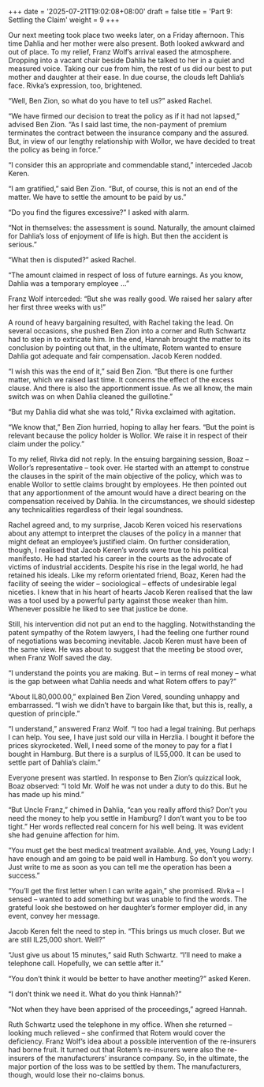 +++
date = '2025-07-21T19:02:08+08:00'
draft = false
title = 'Part 9: Settling the Claim'
weight = 9
+++

Our next meeting took place two weeks later, on a Friday afternoon. This time Dahlia and her mother were also present. Both looked awkward and out of place. To my relief, Franz Wolf’s arrival eased the atmosphere. Dropping into a vacant chair beside Dahlia he talked to her in a quiet and measured voice. Taking our cue from him, the rest of us did our best to put mother and daughter at their ease. In due course, the clouds left Dahlia’s face. Rivka’s expression, too, brightened.



“Well, Ben Zion, so what do you have to tell us?” asked Rachel.

“We have firmed our decision to treat the policy as if it had not lapsed,” advised Ben Zion. “As I said last time, the non-payment of premium terminates the contract between the insurance company and the assured.  But, in view of our lengthy relationship with Wollor, we have decided to treat the policy as being in force.”

“I consider this an appropriate and commendable stand,” interceded Jacob Keren.

“I am gratified,” said Ben Zion. “But, of course, this is not an end of the matter. We have to settle the amount to be paid by us.”

“Do you find the figures excessive?” I asked with alarm.

“Not in themselves: the assessment is  sound. Naturally, the amount claimed for Dahlia’s loss of enjoyment of life is high. But then the accident is serious.”

“What then is disputed?” asked Rachel.

“The amount claimed in respect of loss of future earnings. As you know, Dahlia was a temporary employee …”

Franz Wolf interceded: “But she was really good. We raised her salary after her first three weeks with us!”

A round of heavy bargaining resulted, with Rachel taking the lead. On several occasions, she pushed Ben Zion into a corner and Ruth Schwartz had to step in to extricate him. In the end, Hannah brought the matter to its conclusion by pointing out that, in the ultimate, Rotem wanted to ensure Dahlia got adequate and fair compensation. Jacob Keren nodded.

“I wish this was the end of it,” said Ben Zion. “But there is one further matter, which  we raised last time. It concerns the effect of the excess clause. And there is also the apportionment issue. As we all know, the main switch was on when Dahlia cleaned the guillotine.”

“But my Dahlia did what she was told,” Rivka exclaimed with agitation.

“We know that,” Ben Zion hurried, hoping to allay her fears. “But the point is relevant because the policy holder is Wollor. We raise it in respect of their claim under the policy.”

To my relief, Rivka did not reply. In the ensuing bargaining session, Boaz – Wollor’s representative – took over. He started with an attempt to construe the clauses in the spirit of the main objective of the policy, which was to enable Wollor to settle claims brought by employees. He then pointed out that any apportionment of the amount would have a direct bearing on the compensation received by Dahlia. In the circumstances, we should sidestep any technicalities regardless of their legal soundness.

Rachel agreed and, to my surprise, Jacob Keren voiced his reservations about any attempt to interpret the clauses of the policy in a manner that might defeat an employee’s justified claim. On further consideration, though, I realised that Jacob Keren’s words were true to his political manifesto. He had started his career in the courts as the advocate of victims of industrial accidents. Despite his rise in the legal world, he had retained his ideals. Like my reform orientated friend, Boaz, Keren had the facility of seeing the wider – sociological – effects of undesirable legal niceties. I knew that in his heart of hearts Jacob Keren realised that the law was a tool used by a powerful party against those weaker than him. Whenever possible he liked to see that justice be done.

Still, his intervention did not put an end to the haggling. Notwithstanding the patent sympathy of the Rotem lawyers, I had the feeling one further round of negotiations was becoming inevitable. Jacob Keren must have been of the same view. He was about to suggest that the meeting be stood over, when Franz Wolf saved the day.

“I understand the points you are making. But – in terms of real money – what is the gap between what Dahlia needs and what Rotem offers to pay?”

“About IL80,000.00,” explained Ben Zion Vered, sounding unhappy and embarrassed. “I wish we didn’t have to bargain like that, but  this is, really, a question of principle.”

“I understand,” answered Franz Wolf. “I too had a legal training. But perhaps I can help. You see, I have just sold our villa in Herzlia. I bought it before the prices skyrocketed. Well, I need some of the money to pay for a flat I bought in Hamburg. But there is a surplus of IL55,000. It can be used  to settle part of  Dahlia’s claim.”



Everyone present was startled. In response to Ben Zion’s quizzical look, Boaz observed: “I told Mr. Wolf he was not under a duty to do this. But he has made up his mind.”

“But Uncle Franz,” chimed in Dahlia, “can you really afford this? Don’t you need the money to help you settle in Hamburg? I don’t want you to be too tight.” Her words reflected real concern for his well being. It was evident she had genuine affection for him.

“You must get the best medical treatment available. And, yes, Young Lady: I have enough and am going to be paid well in Hamburg. So don’t you worry. Just write to me as soon as you can tell me the operation has been a success.”

“You’ll get the first letter when I can write again,” she promised. Rivka – I sensed – wanted to add something but was unable to find the words. The grateful look she bestowed on her daughter’s former employer did, in any event, convey her message.

Jacob Keren felt the need to step in. “This brings us much closer. But we are still IL25,000 short. Well?”

“Just give us about 15 minutes,” said Ruth Schwartz. “I’ll need to make a telephone call. Hopefully, we can settle after it.”

“You don’t think it would be better to have another meeting?” asked Keren.

“I don’t think we need it. What do you think Hannah?”

“Not when they have been apprised of the proceedings,” agreed Hannah.



Ruth Schwartz used the telephone in my office. When she returned – looking much relieved – she confirmed that Rotem would cover the deficiency. Franz Wolf’s idea about a possible intervention of the re-insurers had borne fruit. It turned out that Rotem’s re-insurers were also the re-insurers of the manufacturers’ insurance company. So, in the ultimate, the major portion of the loss was to be settled by them. The manufacturers, though, would lose their no-claims bonus.